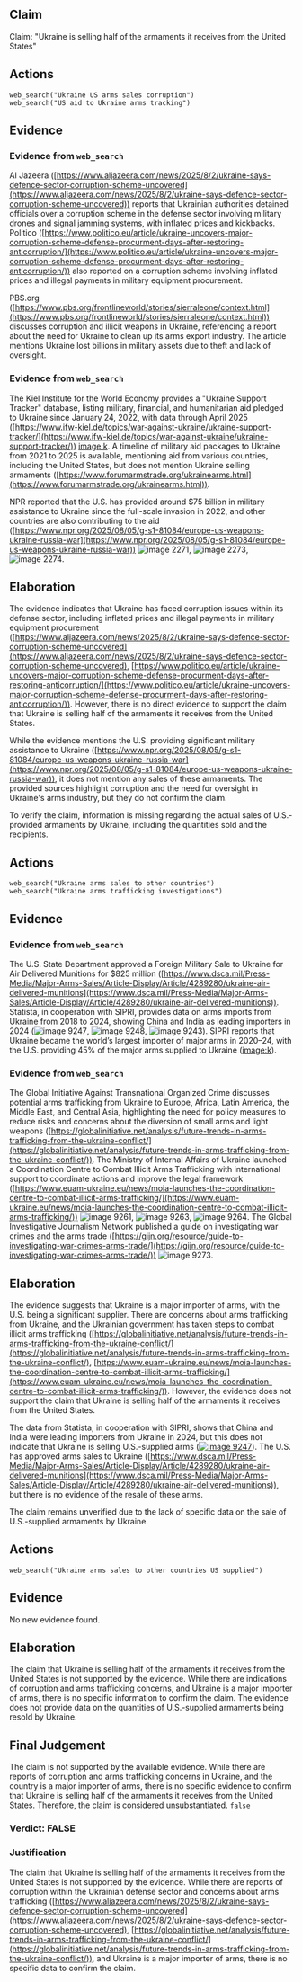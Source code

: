 ## Claim
Claim: "Ukraine is selling half of the armaments it receives from the United States"

## Actions
```
web_search("Ukraine US arms sales corruption")
web_search("US aid to Ukraine arms tracking")
```

## Evidence
### Evidence from `web_search`
Al Jazeera ([https://www.aljazeera.com/news/2025/8/2/ukraine-says-defence-sector-corruption-scheme-uncovered](https://www.aljazeera.com/news/2025/8/2/ukraine-says-defence-sector-corruption-scheme-uncovered)) reports that Ukrainian authorities detained officials over a corruption scheme in the defense sector involving military drones and signal jamming systems, with inflated prices and kickbacks. Politico ([https://www.politico.eu/article/ukraine-uncovers-major-corruption-scheme-defense-procurment-days-after-restoring-anticorruption/](https://www.politico.eu/article/ukraine-uncovers-major-corruption-scheme-defense-procurment-days-after-restoring-anticorruption/)) also reported on a corruption scheme involving inflated prices and illegal payments in military equipment procurement.

PBS.org ([https://www.pbs.org/frontlineworld/stories/sierraleone/context.html](https://www.pbs.org/frontlineworld/stories/sierraleone/context.html)) discusses corruption and illicit weapons in Ukraine, referencing a report about the need for Ukraine to clean up its arms export industry. The article mentions Ukraine lost billions in military assets due to theft and lack of oversight.


### Evidence from `web_search`
The Kiel Institute for the World Economy provides a "Ukraine Support Tracker" database, listing military, financial, and humanitarian aid pledged to Ukraine since January 24, 2022, with data through April 2025 ([https://www.ifw-kiel.de/topics/war-against-ukraine/ukraine-support-tracker/](https://www.ifw-kiel.de/topics/war-against-ukraine/ukraine-support-tracker/)) <image:k>. A timeline of military aid packages to Ukraine from 2021 to 2025 is available, mentioning aid from various countries, including the United States, but does not mention Ukraine selling armaments ([https://www.forumarmstrade.org/ukrainearms.html](https://www.forumarmstrade.org/ukrainearms.html)).

NPR reported that the U.S. has provided around $75 billion in military assistance to Ukraine since the full-scale invasion in 2022, and other countries are also contributing to the aid ([https://www.npr.org/2025/08/05/g-s1-81084/europe-us-weapons-ukraine-russia-war](https://www.npr.org/2025/08/05/g-s1-81084/europe-us-weapons-ukraine-russia-war)) ![image 2271](media/2025-08-07_20-26-1754598414-801517.jpg), ![image 2273](media/2025-08-07_20-26-1754598415-565798.jpg), ![image 2274](media/2025-08-07_20-26-1754598416-433815.jpg).


## Elaboration
The evidence indicates that Ukraine has faced corruption issues within its defense sector, including inflated prices and illegal payments in military equipment procurement ([https://www.aljazeera.com/news/2025/8/2/ukraine-says-defence-sector-corruption-scheme-uncovered](https://www.aljazeera.com/news/2025/8/2/ukraine-says-defence-sector-corruption-scheme-uncovered), [https://www.politico.eu/article/ukraine-uncovers-major-corruption-scheme-defense-procurment-days-after-restoring-anticorruption/](https://www.politico.eu/article/ukraine-uncovers-major-corruption-scheme-defense-procurment-days-after-restoring-anticorruption/)). However, there is no direct evidence to support the claim that Ukraine is selling half of the armaments it receives from the United States.

While the evidence mentions the U.S. providing significant military assistance to Ukraine ([https://www.npr.org/2025/08/05/g-s1-81084/europe-us-weapons-ukraine-russia-war](https://www.npr.org/2025/08/05/g-s1-81084/europe-us-weapons-ukraine-russia-war)), it does not mention any sales of these armaments. The provided sources highlight corruption and the need for oversight in Ukraine's arms industry, but they do not confirm the claim.

To verify the claim, information is missing regarding the actual sales of U.S.-provided armaments by Ukraine, including the quantities sold and the recipients.


## Actions
```
web_search("Ukraine arms sales to other countries")
web_search("Ukraine arms trafficking investigations")
```

## Evidence
### Evidence from `web_search`
The U.S. State Department approved a Foreign Military Sale to Ukraine for Air Delivered Munitions for $825 million ([https://www.dsca.mil/Press-Media/Major-Arms-Sales/Article-Display/Article/4289280/ukraine-air-delivered-munitions](https://www.dsca.mil/Press-Media/Major-Arms-Sales/Article-Display/Article/4289280/ukraine-air-delivered-munitions)). Statista, in cooperation with SIPRI, provides data on arms imports from Ukraine from 2018 to 2024, showing China and India as leading importers in 2024 (![image 9247](media/2025-08-30_21-55-1756590936-036789.jpg), ![image 9248](media/2025-08-30_21-55-1756590936-327323.jpg), ![image 9243](media/2025-08-30_21-55-1756590934-430519.jpg)). SIPRI reports that Ukraine became the world’s largest importer of major arms in 2020–24, with the U.S. providing 45% of the major arms supplied to Ukraine (<image:k>).


### Evidence from `web_search`
The Global Initiative Against Transnational Organized Crime discusses potential arms trafficking from Ukraine to Europe, Africa, Latin America, the Middle East, and Central Asia, highlighting the need for policy measures to reduce risks and concerns about the diversion of small arms and light weapons ([https://globalinitiative.net/analysis/future-trends-in-arms-trafficking-from-the-ukraine-conflict/](https://globalinitiative.net/analysis/future-trends-in-arms-trafficking-from-the-ukraine-conflict/)). The Ministry of Internal Affairs of Ukraine launched a Coordination Centre to Combat Illicit Arms Trafficking with international support to coordinate actions and improve the legal framework ([https://www.euam-ukraine.eu/news/moia-launches-the-coordination-centre-to-combat-illicit-arms-trafficking/](https://www.euam-ukraine.eu/news/moia-launches-the-coordination-centre-to-combat-illicit-arms-trafficking/)) ![image 9261](media/2025-08-30_21-55-1756590959-732823.jpg), ![image 9263](media/2025-08-30_21-56-1756590961-274225.jpg), ![image 9264](media/2025-08-30_21-56-1756590961-782070.jpg). The Global Investigative Journalism Network published a guide on investigating war crimes and the arms trade ([https://gijn.org/resource/guide-to-investigating-war-crimes-arms-trade/](https://gijn.org/resource/guide-to-investigating-war-crimes-arms-trade/)) ![image 9273](media/2025-08-30_21-56-1756590973-215372.jpg).


## Elaboration
The evidence suggests that Ukraine is a major importer of arms, with the U.S. being a significant supplier. There are concerns about arms trafficking from Ukraine, and the Ukrainian government has taken steps to combat illicit arms trafficking ([https://globalinitiative.net/analysis/future-trends-in-arms-trafficking-from-the-ukraine-conflict/](https://globalinitiative.net/analysis/future-trends-in-arms-trafficking-from-the-ukraine-conflict/), [https://www.euam-ukraine.eu/news/moia-launches-the-coordination-centre-to-combat-illicit-arms-trafficking/](https://www.euam-ukraine.eu/news/moia-launches-the-coordination-centre-to-combat-illicit-arms-trafficking/)). However, the evidence does not support the claim that Ukraine is selling half of the armaments it receives from the United States.

The data from Statista, in cooperation with SIPRI, shows that China and India were leading importers from Ukraine in 2024, but this does not indicate that Ukraine is selling U.S.-supplied arms ([![image 9247](media/2025-08-30_21-55-1756590936-036789.jpg)](https://www.statista.com/statistics/1295669/arms-imports-from-ukraine/)). The U.S. has approved arms sales to Ukraine ([https://www.dsca.mil/Press-Media/Major-Arms-Sales/Article-Display/Article/4289280/ukraine-air-delivered-munitions](https://www.dsca.mil/Press-Media/Major-Arms-Sales/Article-Display/Article/4289280/ukraine-air-delivered-munitions)), but there is no evidence of the resale of these arms.

The claim remains unverified due to the lack of specific data on the sale of U.S.-supplied armaments by Ukraine.


## Actions
```
web_search("Ukraine arms sales to other countries US supplied")
```

## Evidence
No new evidence found.

## Elaboration
The claim that Ukraine is selling half of the armaments it receives from the United States is not supported by the evidence. While there are indications of corruption and arms trafficking concerns, and Ukraine is a major importer of arms, there is no specific information to confirm the claim. The evidence does not provide data on the quantities of U.S.-supplied armaments being resold by Ukraine.


## Final Judgement
The claim is not supported by the available evidence. While there are reports of corruption and arms trafficking concerns in Ukraine, and the country is a major importer of arms, there is no specific evidence to confirm that Ukraine is selling half of the armaments it receives from the United States. Therefore, the claim is considered unsubstantiated. `false`

### Verdict: FALSE

### Justification
The claim that Ukraine is selling half of the armaments it receives from the United States is not supported by the evidence. While there are reports of corruption within the Ukrainian defense sector and concerns about arms trafficking ([https://www.aljazeera.com/news/2025/8/2/ukraine-says-defence-sector-corruption-scheme-uncovered](https://www.aljazeera.com/news/2025/8/2/ukraine-says-defence-sector-corruption-scheme-uncovered), [https://globalinitiative.net/analysis/future-trends-in-arms-trafficking-from-the-ukraine-conflict/](https://globalinitiative.net/analysis/future-trends-in-arms-trafficking-from-the-ukraine-conflict/)), and Ukraine is a major importer of arms, there is no specific data to confirm the claim.

